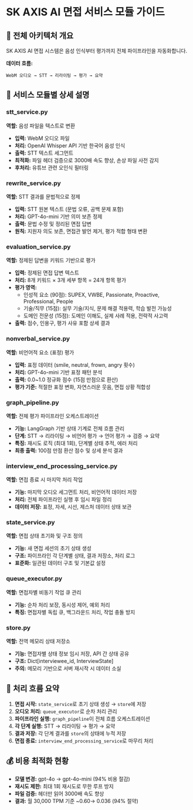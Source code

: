 # SK AXIS AI 면접 서비스 모듈 가이드

## 🎯 전체 아키텍처 개요

SK AXIS AI 면접 시스템은 음성 인식부터 평가까지 전체 파이프라인을 자동화합니다.

**데이터 흐름:**
```
WebM 오디오 → STT → 리라이팅 → 평가 → 요약
```

## 📁 서비스 모듈별 상세 설명

### stt_service.py
**역할:** 음성 파일을 텍스트로 변환
- **입력:** WebM 오디오 파일
- **처리:** OpenAI Whisper API 기반 한국어 음성 인식
- **출력:** STT 텍스트 세그먼트
- **최적화:** 파일 헤더 검증으로 3000배 속도 향상, 손상 파일 사전 감지
- **후처리:** 유튜브 관련 오인식 필터링

### rewrite_service.py
**역할:** STT 결과를 문법적으로 정제
- **입력:** STT 원본 텍스트 (문법 오류, 공백 문제 포함)
- **처리:** GPT-4o-mini 기반 의미 보존 정제
- **출력:** 문법 수정 및 정리된 면접 답변
- **원칙:** 지원자 의도 보존, 면접관 발언 제거, 평가 적합 형태 변환

### evaluation_service.py
**역할:** 정제된 답변을 키워드 기반으로 평가
- **입력:** 정제된 면접 답변 텍스트
- **처리:** 8개 키워드 × 3개 세부 항목 = 24개 항목 평가
- **평가 영역:**
  - 인성적 요소 (90점): SUPEX, VWBE, Passionate, Proactive, Professional, People
  - 기술/직무 (15점): 실무 기술/지식, 문제 해결 적용력, 학습 발전 가능성
  - 도메인 전문성 (15점): 도메인 이해도, 실제 사례 적용, 전략적 사고력
- **출력:** 점수, 인용구, 평가 사유 포함 상세 결과

### nonverbal_service.py
**역할:** 비언어적 요소 (표정) 평가
- **입력:** 표정 데이터 (smile, neutral, frown, angry 횟수)
- **처리:** GPT-4o-mini 기반 표정 패턴 분석
- **출력:** 0.0~1.0 정규화 점수 (15점 만점으로 환산)
- **평가 기준:** 적절한 표정 변화, 자연스러운 웃음, 면접 상황 적합성

### graph_pipeline.py
**역할:** 전체 평가 파이프라인 오케스트레이션
- **기능:** LangGraph 기반 상태 기계로 전체 흐름 관리
- **단계:** STT → 리라이팅 → 비언어 평가 → 언어 평가 → 검증 → 요약
- **특징:** 재시도 로직 (최대 1회), 단계별 상태 추적, 에러 처리
- **최종 출력:** 100점 만점 환산 점수 및 상세 분석 결과

### interview_end_processing_service.py
**역할:** 면접 종료 시 마지막 처리 작업
- **기능:** 마지막 오디오 세그먼트 처리, 비언어적 데이터 저장
- **처리:** 전체 파이프라인 실행 후 임시 파일 정리
- **데이터 저장:** 표정, 자세, 시선, 제스처 데이터 상태 보관

### state_service.py
**역할:** 면접 상태 초기화 및 구조 정의
- **기능:** 새 면접 세션의 초기 상태 생성
- **구조:** 파이프라인 각 단계별 상태, 결과 저장소, 처리 로그
- **표준화:** 일관된 데이터 구조 및 기본값 설정

### queue_executor.py
**역할:** 면접자별 비동기 작업 큐 관리
- **기능:** 순차 처리 보장, 동시성 제어, 예외 처리
- **특징:** 면접자별 독립 큐, 백그라운드 처리, 작업 충돌 방지

### store.py
**역할:** 전역 메모리 상태 저장소
- **기능:** 면접자별 상태 정보 임시 저장, API 간 상태 공유
- **구조:** Dict[interviewee_id, InterviewState]
- **주의:** 메모리 기반으로 서버 재시작 시 데이터 소실

## 🔄 처리 흐름 요약

1. **면접 시작:** `state_service`로 초기 상태 생성 → `store`에 저장
2. **오디오 처리:** `queue_executor`로 순차 처리 관리
3. **파이프라인 실행:** `graph_pipeline`이 전체 흐름 오케스트레이션
4. **각 단계 실행:** STT → 리라이팅 → 평가 → 요약
5. **결과 저장:** 각 단계 결과를 `store`의 상태에 누적 저장
6. **면접 종료:** `interview_end_processing_service`로 마무리 처리

## 💰 비용 최적화 현황

- **모델 변경:** gpt-4o → gpt-4o-mini (94% 비용 절감)
- **재시도 제한:** 최대 1회 재시도로 무한 루프 방지
- **파일 검증:** 헤더만 읽어 3000배 속도 향상
- **결과:** 월 30,000 TPM 기준 ~$0.60 → ~$0.036 (94% 절약)

